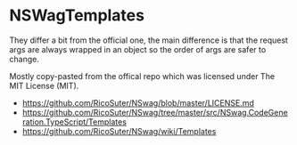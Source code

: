 # NSWagTemplates

They differ a bit from the official one,
the main difference is that the request args are always wrapped in an object so the order of args are safer to change.

Mostly copy-pasted from the offical repo which was licensed under The MIT License (MIT).
- https://github.com/RicoSuter/NSwag/blob/master/LICENSE.md
- https://github.com/RicoSuter/NSwag/tree/master/src/NSwag.CodeGeneration.TypeScript/Templates
- https://github.com/RicoSuter/NSwag/wiki/Templates
